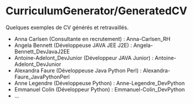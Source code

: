 # CurriculumGenerator/GeneratedCV

Quelques exemples de CV générés et retravaillés. 

  * Anna Carlsen (Consultante en recrutement) : Anna-Carlsen_RH
  * Angela Bennett (Développeuse JAVA JEE J2E) : Angela-Bennett_DevJavaJ2EE
  * Antoine-Adelont_DevJunior (Développeur JAVA Junior) : Antoine-Adelont_DevJunior
  * Alexandra Faure (Développeuse Java Python Perl) : Alexandra-Faure_JavaPythonPerl
  * Anne Legendre (Développeuse Python) : Anne-Legendre_DevPython
  * Emmanuel Colin (Développeur Python) : Emmanuel-Colin_DevPython
  * ... 